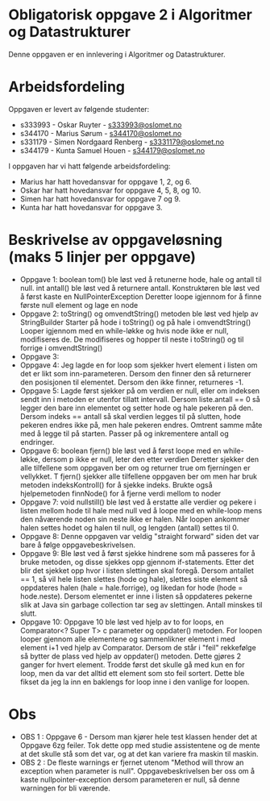 # Obligatorisk oppgave 2 i Algoritmer og Datastrukturer

Denne oppgaven er en innlevering i Algoritmer og Datastrukturer. 

# Arbeidsfordeling

Oppgaven er levert av følgende studenter:
* s333993 - Oskar Ruyter - s333993@oslomet.no
* s344170 - Marius Sørum - s344170@oslomet.no
* s331179 - Simen Nordgaard Renberg - s3331179@oslomet.no
* s344179 - Kunta Samuel Houen - s344179@oslomet.no

I oppgaven har vi hatt følgende arbeidsfordeling:
* Marius har hatt hovedansvar for oppgave 1, 2, og 6. 
* Oskar har hatt hovedansvar for oppgave 4, 5, 8, og 10. 
* Simen har hatt hovedansvar for oppgave 7 og 9. 
* Kunta har hatt hovedansvar for oppgave 3.

# Beskrivelse av oppgaveløsning (maks 5 linjer per oppgave)

* Oppgave 1: boolean tom() ble løst ved å retunerne hode, hale og antall til null.
int antall() ble løst ved å returnere antall.
Konstruktøren ble løst ved å først kaste en NullPointerException
Deretter loope igjennom for å finne første null element og lage en node
* Oppgave 2: toString() og omvendtString() metoden ble løst ved hjelp av StringBuilder
Starter på hode i toString() og på hale i omvendtString()
Looper igjennom med en while-løkke og hvis node ikke er null, modifiseres de. 
De modifiseres og hopper til neste i toString() og til forrige i omvendtString()
* Oppgave 3:
* Oppgave 4: Jeg lagde en for loop som sjekker hvert element i listen om det er likt som inn-parameteren. Dersom den finner den så returnerer den posisjonen til elementet. Dersom den ikke finner, returneres -1. 
* Oppgave 5: Lagde først sjekker på om verdien er null, eller om indeksen sendt inn i metoden er utenfor tillatt intervall. Dersom liste.antall == 0 så legger den bare inn elementet og setter hode og hale pekeren på den. Dersom indeks == antall så skal verdien legges til på slutten, hode pekeren endres ikke på, men hale pekeren endres. Omtrent samme måte med å legge til på starten. Passer på og inkrementere antall og endringer. 
* Oppgave 6: boolean fjern() ble løst ved å først loope med en while-løkke, dersom p ikke er null, leter den etter verdien
Deretter sjekker den alle tilfellene som oppgaven ber om og returner true om fjerningen er vellykket.
T fjern() sjekker alle tilfellene oppgaven ber om men har bruk metoden indeksKontroll() for å sjekke indeks.
Brukte også hjelpemetoden finnNode() for å fjerne verdi mellom to noder
* Oppgave 7: void nullstill() ble løst ved å erstatte alle verdier og pekere i listen mellom hode til hale med null ved å loope med en while-loop mens den nåværende noden sin neste ikke er halen. Når loopen ankommer halen settes hodet og halen til null, og lengden (antall) settes til 0.
* Oppgave 8: Denne oppgaven var veldig "straight forward" siden det var bare å følge oppgavebeskrivelsen. 
* Oppgave 9: Ble løst ved å først sjekke hindrene som må passeres for å bruke metoden, og disse sjekkes opp gjennom if-statements. Etter det blir det sjekket opp hvor i listen slettingen skal foregå. Dersom antallet == 1, så vil hele listen slettes (hode og hale), slettes siste element så oppdateres halen (hale = hale.forrige), og likedan for hode (hode = hode.neste). Dersom elementet er inne i listen så oppdateres pekerne slik at Java sin garbage collection tar seg av slettingen. Antall minskes til slutt.
* Oppgave 10: Oppgave 10 ble løst ved hjelp av to for loops, en Comparator<? Super T> c parameter og oppdater() metoden. For loopen looper gjennom alle elementene og sammenlikner element i med element i+1 ved hjelp av Comparator. Dersom de står i "feil" rekkefølge så bytter de plass ved hjelp av oppdater() metoden. Dette gjøres 2 ganger for hvert element. Trodde først det skulle gå med kun en for loop, men da var det alltid ett element som sto feil sortert. Dette ble fikset da jeg la inn en baklengs for loop inne i den vanlige for loopen.


# Obs
* OBS 1 : Oppgave 6 - Dersom man kjører hele test klassen hender det at Oppgave 6zg feiler. Tok dette opp med studie assistentene og de mente at det skulle stå som det var, og at det kan variere fra maskin til maskin.
* OBS 2 : De fleste warnings er fjernet utenom "Method will throw an exception when parameter is null". Oppgavebeskrivelsen ber oss om å kaste nullpointer-exception dersom parameteren er null, så denne warningen for bli værende.

